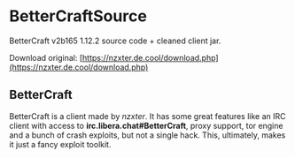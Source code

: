 # BetterCraftSource
 BetterCraft v2b165 1.12.2 source code + cleaned client jar.

 Download original: [https://nzxter.de.cool/download.php](https://nzxter.de.cool/download.php)
 
## BetterCraft
 BetterCraft is a client made by <i>nzxter</i>. It has some great features like an IRC client with access to <b>irc.libera.chat#BetterCraft</b>, proxy support, tor engine and a bunch of crash exploits, but not a single hack. This, ultimately, makes it just a fancy exploit toolkit.
